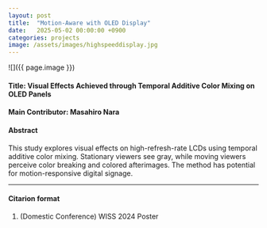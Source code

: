 ```yaml
---
layout: post
title:  "Motion-Aware with OLED Display"
date:   2025-05-02 00:00:00 +0900
categories: projects
image: /assets/images/highspeeddisplay.jpg
---
```


![]({{ page.image }})
<!-- ![](/assets/images/highspeeddisplay.jpg) -->

#### Title: Visual Effects Achieved through Temporal Additive Color Mixing on OLED Panels

#### Main Contributor: Masahiro Nara

#### Abstract
This study explores visual effects on high-refresh-rate LCDs using temporal additive color mixing. Stationary viewers see gray, while moving viewers perceive color breaking and colored afterimages. The method has potential for motion-responsive digital signage.

***

#### Citarion format
1. (Domestic Conference) WISS 2024 Poster


